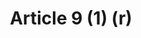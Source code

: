 ---
title: "Article 9 (1) (r)"
draft: false
exceptions:
- info53j
memberstates:
- MT
score: 3
compensation:
- 
remarks: |
 In the Maltese transposition this also applies to the distribution of the work. 


link: ""
---